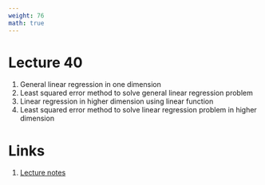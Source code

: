 ```yaml
---
weight: 76
math: true
---
```


# Lecture 40
1. General linear regression in one dimension
2. Least squared error method to solve general linear regression problem
3. Linear regression in higher dimension using linear function
4. Least squared error method to solve linear regression problem in higher dimension

# Links
1. [Lecture notes](Lecture-40.pdf)
